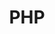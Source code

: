 ---
title: PHP
headerTitle: PHP
linkTitle: PHP
description: PHP Drivers and ORMs support for YugabyteDB.
image: /images/section_icons/sample-data/s_s1-sampledata-3x.png
menu:
  preview:
    identifier: php-drivers
    parent: drivers-orms
    weight: 610
type: indexpage
---